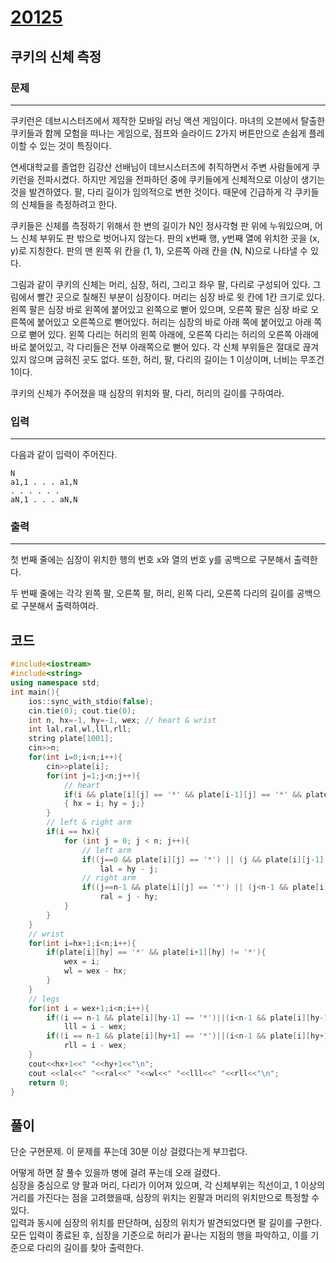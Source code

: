 # [20125](https://www.acmicpc.net/problem/20125)

## 쿠키의 신체 측정

### 문제

---

쿠키런은 데브시스터즈에서 제작한 모바일 러닝 액션 게임이다. 마녀의 오븐에서 탈출한 쿠키들과 함께 모험을 떠나는 게임으로, 점프와 슬라이드 2가지 버튼만으로 손쉽게 플레이할 수 있는 것이 특징이다.

연세대학교를 졸업한 김강산 선배님이 데브시스터즈에 취직하면서 주변 사람들에게 쿠키런을 전파시켰다. 하지만 게임을 전파하던 중에 쿠키들에게 신체적으로 이상이 생기는 것을 발견하였다. 팔, 다리 길이가 임의적으로 변한 것이다. 때문에 긴급하게 각 쿠키들의 신체들을 측정하려고 한다.

쿠키들은 신체를 측정하기 위해서 한 변의 길이가 N인 정사각형 판 위에 누워있으며, 어느 신체 부위도 판 밖으로 벗어나지 않는다. 판의 x번째 행, y번째 열에 위치한 곳을 (x, y)로 지칭한다. 판의 맨 왼쪽 위 칸을 (1, 1), 오른쪽 아래 칸을 (N, N)으로 나타낼 수 있다.

그림과 같이 쿠키의 신체는 머리, 심장, 허리, 그리고 좌우 팔, 다리로 구성되어 있다. 그림에서 빨간 곳으로 칠해진 부분이 심장이다. 머리는 심장 바로 윗 칸에 1칸 크기로 있다. 왼쪽 팔은 심장 바로 왼쪽에 붙어있고 왼쪽으로 뻗어 있으며, 오른쪽 팔은 심장 바로 오른쪽에 붙어있고 오른쪽으로 뻗어있다. 허리는 심장의 바로 아래 쪽에 붙어있고 아래 쪽으로 뻗어 있다. 왼쪽 다리는 허리의 왼쪽 아래에, 오른쪽 다리는 허리의 오른쪽 아래에 바로 붙어있고, 각 다리들은 전부 아래쪽으로 뻗어 있다. 각 신체 부위들은 절대로 끊겨있지 않으며 굽혀진 곳도 없다. 또한, 허리, 팔, 다리의 길이는 1 이상이며, 너비는 무조건 1이다.

쿠키의 신체가 주어졌을 때 심장의 위치와 팔, 다리, 허리의 길이를 구하여라.

### 입력

---

다음과 같이 입력이 주어진다.

```text
N
a1,1 . . . a1,N
. . . . . .
aN,1 . . . aN,N
```

### 출력

---

첫 번째 줄에는 심장이 위치한 행의 번호 x와 열의 번호 y를 공백으로 구분해서 출력한다.

두 번째 줄에는 각각 왼쪽 팔, 오른쪽 팔, 허리, 왼쪽 다리, 오른쪽 다리의 길이를 공백으로 구분해서 출력하여라.

## 코드

```c++
#include<iostream>
#include<string>
using namespace std;
int main(){
    ios::sync_with_stdio(false);
    cin.tie(0); cout.tie(0);
    int n, hx=-1, hy=-1, wex; // heart & wrist
    int lal,ral,wl,lll,rll;
    string plate[1001];
    cin>>n;
    for(int i=0;i<n;i++){
        cin>>plate[i];
        for(int j=1;j<n;j++){
            // heart
            if(i && plate[i][j] == '*' && plate[i-1][j] == '*' && plate[i][j-1] == '*')
            { hx = i; hy = j;}
        }
        // left & right arm
        if(i == hx){
            for (int j = 0; j < n; j++){
                // left arm
                if((j==0 && plate[i][j] == '*') || (j && plate[i][j-1] != '*' && plate[i][j] == '*'))
                    lal = hy - j;
                // right arm
                if((j==n-1 && plate[i][j] == '*') || (j<n-1 && plate[i][j] == '*' && plate[i][j+1] != '*'))
                    ral = j - hy;
            }
        }
    }
    // wrist
    for(int i=hx+1;i<n;i++){
        if(plate[i][hy] == '*' && plate[i+1][hy] != '*'){
            wex = i;
            wl = wex - hx;
        }
    }
    // legs
    for(int i = wex+1;i<n;i++){
        if((i == n-1 && plate[i][hy-1] == '*')||(i<n-1 && plate[i][hy-1] == '*' && plate[i+1][hy-1]))
            lll = i - wex;
        if((i == n-1 && plate[i][hy+1] == '*')||(i<n-1 && plate[i][hy+1] == '*' && plate[i+1][hy+1]))
            rll = i - wex;
    }
    cout<<hx+1<<" "<<hy+1<<"\n";
    cout <<lal<<" "<<ral<<" "<<wl<<" "<<lll<<" "<<rll<<"\n";
    return 0;
}
```

## 풀이

단순 구현문제. 이 문제를 푸는데 30분 이상 걸렸다는게 부끄럽다.  

어떻게 하면 잘 풀수 있을까 병에 걸려 푸는데 오래 걸렸다.  
심장을 중심으로 양 팔과 머리, 다리가 이어져 있으며, 각 신체부위는 직선이고, 1 이상의 거리를 가진다는 점을 고려했을때, 심장의 위치는 왼팔과 머리의 위치만으로 특정할 수 있다.  
입력과 동시에 심장의 위치를 판단하며, 심장의 위치가 발견되었다면 팔 길이를 구한다.  
모든 입력이 종료된 후, 심장을 기준으로 허리가 끝나는 지점의 행을 파악하고, 이를 기준으로 다리의 길이를 찾아 출력한다.
